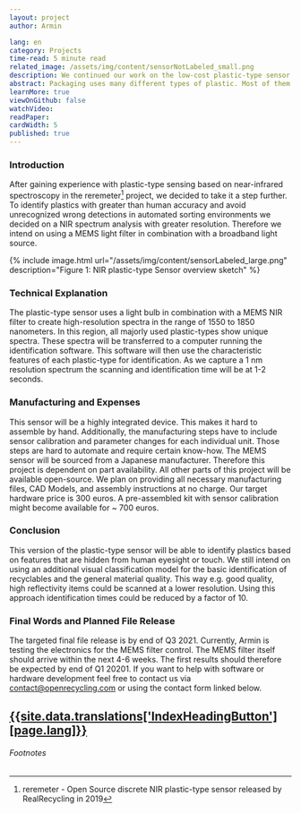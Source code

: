 ```yaml
---
layout: project
author: Armin

lang: en
category: Projects
time-read: 5 minute read
related_image: /assets/img/content/sensorNotLabeled_small.png
description: We continued our work on the low-cost plastic-type sensor. This version uses a MEMS Light Filter and a serial data interface.
abstract: Packaging uses many different types of plastic. Most of them have the same haptics and optical appearance. As soon as sorting happens in an automated manner e.g. using robots, it is mandatory to use accurate sensing devices. This is the only way automatically recycled plastics can reach a purity that is good enough for closed-loop recycling.
learnMore: true
viewOnGithub: false
watchVideo: 
readPaper:
cardWidth: 5
published: true
---
```


### Introduction
After gaining experience with plastic-type sensing based on near-infrared spectroscopy in the reremeter[^1] project, we decided to take it a step further. To identify plastics with greater than human accuracy and avoid unrecognized wrong detections in automated sorting environments we decided on a NIR spectrum analysis with greater resolution. Therefore we intend on using a MEMS light filter in combination with a broadband light source.
 
{% include image.html url="/assets/img/content/sensorLabeled_large.png" description="Figure 1: NIR plastic-type Sensor overview sketch" %}
### Technical Explanation
The plastic-type sensor uses a light bulb in combination with a MEMS NIR filter to create high-resolution spectra in the range of 1550 to 1850 nanometers. In this region, all majorly used plastic-types show unique spectra.
These spectra will be transferred to a computer running the identification software. This software will then use the characteristic features of each plastic-type for identification.
As we capture a 1 nm resolution spectrum the scanning and identification time will be at 1-2 seconds.
 
### Manufacturing and Expenses
This sensor will be a highly integrated device. This makes it hard to assemble by hand. Additionally, the manufacturing steps have to include sensor calibration and parameter changes for each individual unit. Those steps are hard to automate and require certain know-how.
The MEMS sensor will be sourced from a Japanese manufacturer. Therefore this project is dependent on part availability.
All other parts of this project will be available open-source. We plan on providing all necessary manufacturing files, CAD Models, and assembly instructions at no charge. Our target hardware price is 300 euros. A pre-assembled kit with sensor calibration might become available for ~ 700 euros.
 
### Conclusion
This version of the plastic-type sensor will be able to identify plastics based on features that are hidden from human eyesight or touch. We still intend on using an additional visual classification model for the basic identification of recyclables and the general material quality. This way e.g. good quality, high reflectivity items could be scanned at a lower resolution. Using this approach identification times could be reduced by a factor of 10.
 
<div class="container p-5"></div>
 
### Final Words and Planned File Release
The targeted final file release is by end of Q3 2021. Currently, Armin is testing the electronics for the MEMS filter control. The MEMS filter itself should arrive within the next 4-6 weeks. The first results should therefore be expected by end of Q1 20201.
If you want to help with software or hardware development feel free to contact us via contact@openrecycling.com or using the contact form linked below.
 
<a class="btn btn-outline-primary my-sm-3" href="/{{page.lang}}/contact.html">{{site.data.translations['IndexHeadingButton'][page.lang]}}</a>
---
###### Footnotes
[^1]: reremeter - Open Source discrete NIR plastic-type sensor released by RealRecycling in 2019